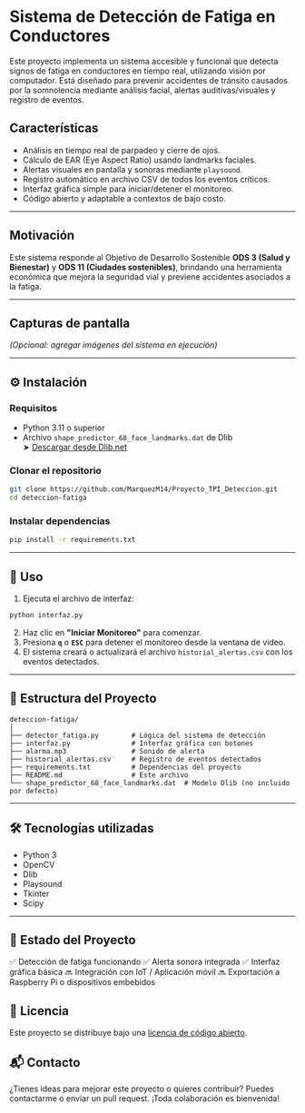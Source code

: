 # Sistema de Detección de Fatiga en Conductores

Este proyecto implementa un sistema accesible y funcional que detecta signos de fatiga en conductores en tiempo real, utilizando visión por computador. Está diseñado para prevenir accidentes de tránsito causados por la somnolencia mediante análisis facial, alertas auditivas/visuales y registro de eventos.


##  Características

- Análisis en tiempo real de parpadeo y cierre de ojos.
- Cálculo de EAR (Eye Aspect Ratio) usando landmarks faciales.
- Alertas visuales en pantalla y sonoras mediante `playsound`.
- Registro automático en archivo CSV de todos los eventos críticos.
- Interfaz gráfica simple para iniciar/detener el monitoreo.
- Código abierto y adaptable a contextos de bajo costo.

---

##  Motivación

Este sistema responde al Objetivo de Desarrollo Sostenible **ODS 3 (Salud y Bienestar)** y **ODS 11 (Ciudades sostenibles)**, brindando una herramienta económica que mejora la seguridad vial y previene accidentes asociados a la fatiga.

---

##  Capturas de pantalla

*(Opcional: agregar imágenes del sistema en ejecución)*

---

## ⚙️ Instalación

### Requisitos

- Python 3.11 o superior
- Archivo `shape_predictor_68_face_landmarks.dat` de Dlib  
  ➤ [Descargar desde Dlib.net](http://dlib.net/files/shape_predictor_68_face_landmarks.dat.bz2)

### Clonar el repositorio

```bash
git clone https://github.com/MarquezM14/Proyecto_TPI_Deteccion.git
cd deteccion-fatiga
````

### Instalar dependencias

```bash
pip install -r requirements.txt
```

---

## 🚀 Uso

1. Ejecuta el archivo de interfaz:

```bash
python interfaz.py
```

2. Haz clic en **"Iniciar Monitoreo"** para comenzar.
3. Presiona **`q`** o **`ESC`** para detener el monitoreo desde la ventana de video.
4. El sistema creará o actualizará el archivo `historial_alertas.csv` con los eventos detectados.

---

## 📁 Estructura del Proyecto

```
deteccion-fatiga/
│
├── detector_fatiga.py        # Lógica del sistema de detección
├── interfaz.py               # Interfaz gráfica con botones
├── alarma.mp3                # Sonido de alerta
├── historial_alertas.csv     # Registro de eventos detectados
├── requirements.txt          # Dependencias del proyecto
├── README.md                 # Este archivo
└── shape_predictor_68_face_landmarks.dat  # Modelo Dlib (no incluido por defecto)
```

---

## 🛠️ Tecnologías utilizadas

* Python 3
* OpenCV
* Dlib
* Playsound
* Tkinter
* Scipy

---

## 📌 Estado del Proyecto

✅ Detección de fatiga funcionando
✅ Alerta sonora integrada
✅ Interfaz gráfica básica
🔜 Integración con IoT / Aplicación móvil
🔜 Exportación a Raspberry Pi o dispositivos embebidos

## 📄 Licencia

Este proyecto se distribuye bajo una [licencia de código abierto](LICENSE).


## 📬 Contacto

¿Tienes ideas para mejorar este proyecto o quieres contribuir?
Puedes contactarme o enviar un pull request. ¡Toda colaboración es bienvenida!

